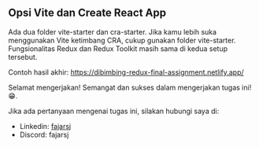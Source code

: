 ## Opsi Vite dan Create React App

Ada dua folder vite-starter dan cra-starter. Jika kamu lebih suka menggunakan Vite ketimbang CRA, cukup gunakan folder vite-starter. Fungsionalitas Redux dan Redux Toolkit masih sama di kedua setup tersebut.

Contoh hasil akhir: https://dibimbing-redux-final-assignment.netlify.app/

Selamat mengerjakan! Semangat dan sukses dalam mengerjakan tugas ini! 😁.

Jika ada pertanyaan mengenai tugas ini, silakan hubungi saya di:

- Linkedin: [fajarsj](https://www.linkedin.com/in/fajarsj/)
- Discord: fajarsj
